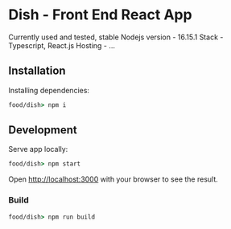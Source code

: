 # Dish - Front End React App

Currently used and tested, stable Nodejs version - 16.15.1
Stack - Typescript, React.js
Hosting - ...

## Installation
Installing dependencies:

```cmd
food/dish> npm i
```

## Development
Serve app locally:

```cmd
food/dish> npm start
```

Open [http://localhost:3000](http://localhost:3000) with your browser to see the result.

### Build

```cmd
food/dish> npm run build
```
